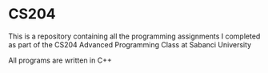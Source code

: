 # CS204
This is a repository containing all the programming assignments I completed as part of the CS204 Advanced Programming Class at Sabanci University

All programs are written in C++
